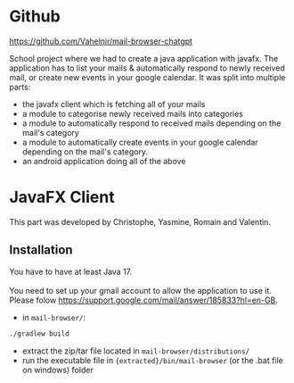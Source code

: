 # Github
https://github.com/Vahelnir/mail-browser-chatgpt <br/> 

School project where we had to create a java application with javafx. 
The application has to list your mails & automatically respond to newly received mail, or create new events in your google calendar.
It was split into multiple parts:
- the javafx client which is fetching all of your mails
- a module to categorise newly received mails into categories
- a module to automatically respond to received mails depending on the mail's category
- a module to automatically create events in your google calendar depending on the mail's category.
- an android application doing all of the above

# JavaFX Client
This part was developed by Christophe, Yasmine, Romain and Valentin.

## Installation

You have to have at least Java 17.<br/> <br/> 
You need to set up your gmail account to allow the application to use it. <br> Please folow https://support.google.com/mail/answer/185833?hl=en-GB.

- in `mail-browser/`:
```sh 
./gradlew build
```
- extract the zip/tar file located in `mail-browser/distributions/`
- run the executable file in `{extracted}/bin/mail-browser` (or the .bat file on windows) folder
